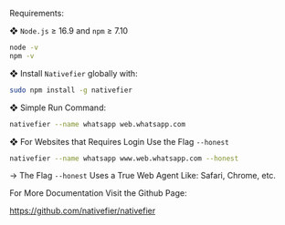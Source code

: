 Requirements:

❖ `Node.js` ≥ 16.9 and `npm` ≥ 7.10

```zsh
node -v
npm -v
```

❖ Install `Nativefier` globally with: 

```zsh
sudo npm install -g nativefier
```

❖ Simple Run Command: 

```zsh
nativefier --name whatsapp web.whatsapp.com
```

❖ For Websites that Requires Login Use the Flag `--honest` 

```zsh
nativefier --name whatsapp www.web.whatsapp.com --honest
```

→ The Flag `--honest` Uses a True Web Agent Like: Safari, Chrome, etc.

For More Documentation Visit the Github Page: 

https://github.com/nativefier/nativefier



